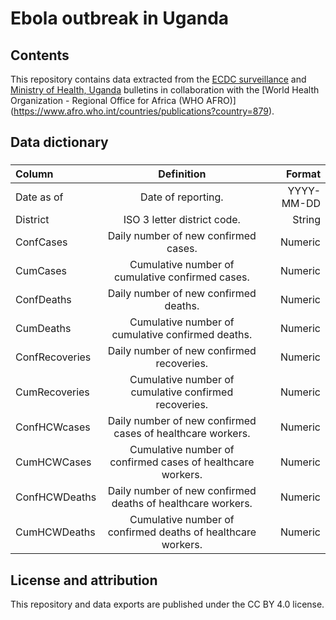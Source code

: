 # Ebola outbreak in Uganda

## Contents

This repository contains data extracted from the [ECDC surveillance](https://www.ecdc.europa.eu/en/ebola-virus-disease-outbreak-uganda) and [Ministry of Health, Uganda](https://twitter.com/MinofHealthUG) bulletins in collaboration with the [World Health Organization - Regional Office for Africa (WHO AFRO)] (https://www.afro.who.int/countries/publications?country=879). 

## Data dictionary

### 

| Column      | Definition | Format     |
| :---        |    :----:   |          ---: |
| Date as of      | Date of reporting.       | YYYY-MM-DD  |
| District     |  ISO 3 letter district code.       | String   |
| ConfCases | Daily number of new confirmed cases. | Numeric |
| CumCases| Cumulative number of cumulative confirmed cases. | Numeric |
| ConfDeaths | Daily number of new confirmed deaths. | Numeric |
| CumDeaths | Cumulative number of cumulative confirmed deaths. | Numeric |
| ConfRecoveries | Daily number of new confirmed recoveries. | Numeric |
| CumRecoveries | Cumulative number of cumulative confirmed recoveries. | Numeric |
| ConfHCWcases | Daily number of new confirmed cases of healthcare workers. | Numeric | 
| CumHCWCases | Cumulative number of confirmed cases of healthcare workers. | Numeric |
| ConfHCWDeaths | Daily number of new confirmed deaths of healthcare workers. | Numeric | 
| CumHCWDeaths | Cumulative number of confirmed deaths of healthcare workers. | Numeric |


## License and attribution

This repository and data exports are published under the CC BY 4.0 license.
